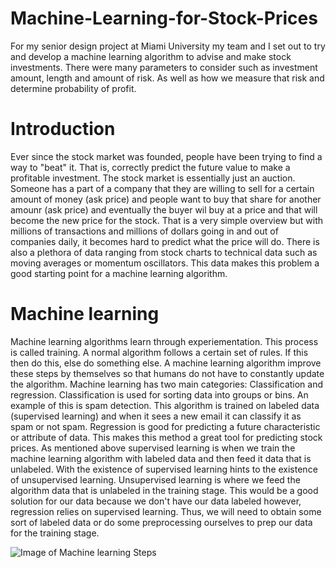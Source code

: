 # Machine-Learning-for-Stock-Prices
For my senior design project at Miami University my team and I set out to try and develop a machine learning algorithm to advise and make stock investments. There were many parameters to consider such as investment amount, length and amount of risk. As well as how we measure that risk and determine probability of profit.

# Introduction

Ever since the stock market was founded, people have been trying to find a way to "beat" it. That is, correctly predict the future value to make a profitable investment. The stock market is essentially just an auction. Someone has a part of a company that they are willing to sell for a certain amount of money (ask price) and people want to buy that share for another amounr (ask price) and eventually the buyer wil buy at a price and that will become the new price for the stock. That is a very simple overview but with millions of transactions and millions of dollars going in and out of companies daily, it becomes hard to predict what the price will do. There is also a plethora of data ranging from stock charts to technical data such as moving averages or momentum oscillators. This data makes this problem a good starting point for a machine learning algorithm. 

# Machine learning 

Machine learning algorithms learn through experiementation. This process is called training. A normal algorithm follows a certain set of rules. If this then do this, else do something else. A machine learning algorithm improve these steps by themselves so that humans do not have to constantly update the algorithm. Machine learning has two main categories: Classification and regression. Classification is used for sorting data into groups or bins. An example of this is spam detection. This algorithm is trained on labeled data (supervised learning) and when it sees a new email it can classify it as spam or not spam. Regression is good for predicting a future characteristic or attribute of data. This makes this method a great tool for predicting stock prices. As mentioned above supervised learning is when we train the machine learning algorithm with labeled data and then feed it data that is unlabeled. With the existence of supervised learning hints to the existence of unsupervised learning. Unsupervised learning is where we feed the algorithm data that is unlabeled in the training stage. This would be a good solution for our data because we don't have our data labeled however, regression relies on supervised learning. Thus, we will need to obtain some sort of labeled data or do some preprocessing ourselves to prep our data for the training stage. 

![Image of Machine learning Steps](Machine-Learning-for-Stock-Prices\picture\steps_pic.jpg)

